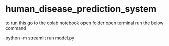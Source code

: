 # human_disease_prediction_system


to run this go to the colab notebook 
open folder
open terminal
run the below command 

python -m streamlit run model.py

